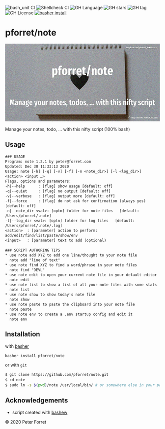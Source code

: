 ![bash_unit CI](https://github.com/pforret/note/workflows/bash_unit%20CI/badge.svg)
![Shellcheck CI](https://github.com/pforret/note/workflows/Shellcheck%20CI/badge.svg)
![GH Language](https://img.shields.io/github/languages/top/pforret/note)
![GH stars](https://img.shields.io/github/stars/pforret/note)
![GH tag](https://img.shields.io/github/v/tag/pforret/note)
![GH License](https://img.shields.io/github/license/pforret/note)
[![basher install](https://img.shields.io/badge/basher-install-white?logo=gnu-bash&style=flat)](https://basher.gitparade.com/package/)

# pforret/note

![](note.jpg)

Manage your notes, todo, ... with this nifty script (100% bash)

## Usage

```
### USAGE
Program: note 1.2.1 by peter@forret.com
Updated: Dec 30 11:33:13 2020
Usage: note [-h] [-q] [-v] [-f] [-n <note_dir>] [-l <log_dir>] <action> <input …>
Flags, options and parameters:
-h|--help      : [flag] show usage [default: off]
-q|--quiet     : [flag] no output [default: off]
-v|--verbose   : [flag] output more [default: off]
-f|--force     : [flag] do not ask for confirmation (always yes) [default: off]
-n|--note_dir <val>: [optn] folder for note files   [default: /Users/pforret/.note]
-l|--log_dir <val>: [optn] folder for log files   [default: /Users/pforret/.note/.log]
<action>  : [parameter] action to perform: add/edit/find/list/paste/show/env
<input>   : [parameter] text to add (optional)

### SCRIPT AUTHORING TIPS
* use note add XYZ to add one line/thought to your note file
  note add "line of text"
* use note find XYZ to find a word/phrase in your note files
  note find "DEVL"
* use note edit to open your current note file in your default editor
  note edit
* use note list to show a list of all your note files with some stats
  note list
* use note show to show today's note file
  note show
* use note paste to paste the clipboard into your note file
  note paste
* use note env to create a .env startup config and edit it
  note env
```      

## Installation

with [basher](https://github.com/basherpm/basher)

```bash
basher install pforret/note
```

or with `git`

```bash
$ git clone https://github.com/pforret/note.git
$ cd note
$ sudo ln -s $(pwd)/note /usr/local/bin/ # or somewhere else in your path
```

## Acknowledgements

* script created with [bashew](https://github.com/pforret/bashew)

&copy; 2020 Peter Forret

